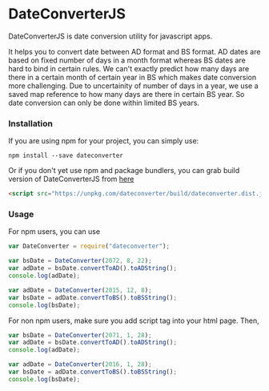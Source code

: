 # DateConverterJS 

DateConverterJS is date conversion utility for javascript apps.

It helps you to convert date between AD format and BS format. AD dates are based on fixed number of days in a month format whereas BS dates are hard to bind in certain rules. We can't exactly predict how many days are there in a certain month of certain year in BS which makes date conversion more challenging. Due to uncertainity of number of days in a year, we use a saved map reference to how many days are there in certain BS year. So date conversion can only be done within limited BS years.

### Installation
If you are using npm for your project, you can simply use:

```
npm install --save dateconverter
```

Or if you don't yet use npm and package bundlers, you can grab build version of DateConverterJS from [here](https://unpkg.com/dateconverter/build/dateconverter.dist.js)
```html
<script src="https://unpkg.com/dateconverter/build/dateconverter.dist.js"></script>
```

### Usage
For npm users, you can use
```javascript
var DateConverter = require("dateconverter");

var bsDate = DateConverter(2072, 8, 22);
var adDate = bsDate.convertToAD().toADString();
console.log(adDate);

var adDate = DateConverter(2015, 12, 8);
var bsDate = adDate.convertToBS().toBSString();
console.log(bsDate);

```

For non npm users, make sure you add script tag into your html page. Then,
```javascript
var bsDate = DateConverter(2071, 1, 28);
var adDate = bsDate.convertToAD().toADString();
console.log(adDate);

var adDate = DateConverter(2016, 1, 28);
var bsDate = adDate.convertToBS().toBSString();
console.log(bsDate);
```
